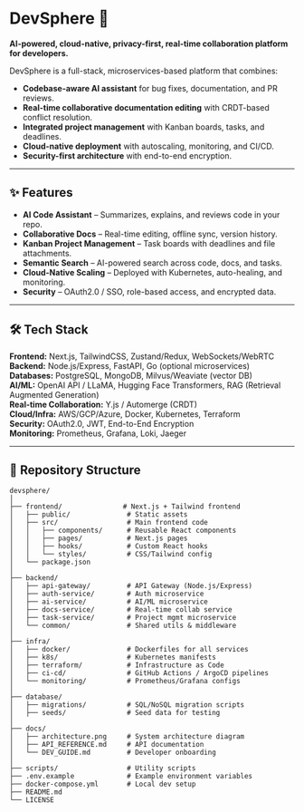 # DevSphere 🚀
**AI-powered, cloud-native, privacy-first, real-time collaboration platform for developers.**

DevSphere is a full-stack, microservices-based platform that combines:
- **Codebase-aware AI assistant** for bug fixes, documentation, and PR reviews.
- **Real-time collaborative documentation editing** with CRDT-based conflict resolution.
- **Integrated project management** with Kanban boards, tasks, and deadlines.
- **Cloud-native deployment** with autoscaling, monitoring, and CI/CD.
- **Security-first architecture** with end-to-end encryption.

---

## ✨ Features
- **AI Code Assistant** – Summarizes, explains, and reviews code in your repo.
- **Collaborative Docs** – Real-time editing, offline sync, version history.
- **Kanban Project Management** – Task boards with deadlines and file attachments.
- **Semantic Search** – AI-powered search across code, docs, and tasks.
- **Cloud-Native Scaling** – Deployed with Kubernetes, auto-healing, and monitoring.
- **Security** – OAuth2.0 / SSO, role-based access, and encrypted data.

---

## 🛠 Tech Stack
**Frontend:** Next.js, TailwindCSS, Zustand/Redux, WebSockets/WebRTC  
**Backend:** Node.js/Express, FastAPI, Go (optional microservices)  
**Databases:** PostgreSQL, MongoDB, Milvus/Weaviate (vector DB)  
**AI/ML:** OpenAI API / LLaMA, Hugging Face Transformers, RAG (Retrieval Augmented Generation)  
**Real-time Collaboration:** Y.js / Automerge (CRDT)  
**Cloud/Infra:** AWS/GCP/Azure, Docker, Kubernetes, Terraform  
**Security:** OAuth2.0, JWT, End-to-End Encryption  
**Monitoring:** Prometheus, Grafana, Loki, Jaeger  

---

## 📂 Repository Structure
```plaintext
devsphere/
│
├── frontend/               # Next.js + Tailwind frontend
│   ├── public/              # Static assets
│   ├── src/                 # Main frontend code
│   │   ├── components/      # Reusable React components
│   │   ├── pages/           # Next.js pages
│   │   ├── hooks/           # Custom React hooks
│   │   └── styles/          # CSS/Tailwind config
│   └── package.json
│
├── backend/
│   ├── api-gateway/         # API Gateway (Node.js/Express)
│   ├── auth-service/        # Auth microservice
│   ├── ai-service/          # AI/ML microservice
│   ├── docs-service/        # Real-time collab service
│   ├── task-service/        # Project mgmt microservice
│   └── common/              # Shared utils & middleware
│
├── infra/
│   ├── docker/              # Dockerfiles for all services
│   ├── k8s/                 # Kubernetes manifests
│   ├── terraform/           # Infrastructure as Code
│   ├── ci-cd/               # GitHub Actions / ArgoCD pipelines
│   └── monitoring/          # Prometheus/Grafana configs
│
├── database/
│   ├── migrations/          # SQL/NoSQL migration scripts
│   ├── seeds/               # Seed data for testing
│
├── docs/
│   ├── architecture.png     # System architecture diagram
│   ├── API_REFERENCE.md     # API documentation
│   └── DEV_GUIDE.md         # Developer onboarding
│
├── scripts/                 # Utility scripts
├── .env.example             # Example environment variables
├── docker-compose.yml       # Local dev setup
├── README.md
└── LICENSE